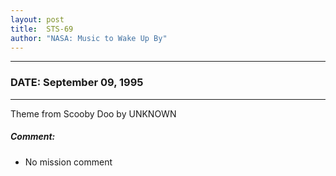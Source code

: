 ```yaml
---
layout: post
title:  STS-69
author: "NASA: Music to Wake Up By"
---
```


----
### DATE: September 09, 1995
----
Theme from Scooby Doo by UNKNOWN

##### Comment:
* No mission comment
